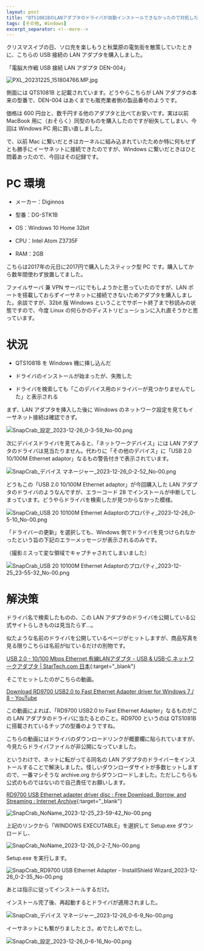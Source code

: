 ```yaml
---
layout: post
title: "QTS1081BのLANアダプタのドライバが自動インストールできなかったので対処した"
tags: [その他, Windows]
excerpt_separator: <!--more-->
---
```


クリスマスイブの日、ソロ充を楽しもうと秋葉原の電気街を散策していたときに、こちらの USB 接続の LAN アダプタを購入しました。

「電脳大作戦 USB 接続 LAN アダプタ DEN-004」

![PXL_20231225_151804766.MP.jpg](..\..\..\assets\img\post\2023-12-26\PXL_20231225_151804766.MP.jpg)

側面には QTS1081B と記載されています。どうやらこちらが LAN アダプタの本来の型番で、DEN-004 はあくまでも販売業者側の製品番号のようです。

価格は 600 円台と、数千円する他のアダプタと比べてお安いです。実は以前 MacBook 用に（おそらく）同型のものを購入したのですが紛失してしまい、今回は Windows  PC 用に買い直しました。

で、以前 Mac に繋いだときはカーネルに組み込まれていたためか特に何もせずとも勝手にイーサネットに接続できたのですが、Windows に繋いだときはひと悶着あったので、今回はその記録です。

<!--more-->

# PC 環境

- メーカー：Diginnos

- 型番：DG-STK1B

- OS：Windows 10 Home 32bit

- CPU：Intel Atom Z3735F

- RAM：2GB

こちらは2017年の元日に2017円で購入したスティック型 PC です。購入してから数年間使わず放置してました。

ファイルサーバ 兼 VPN サーバにでもしようかと思っていたのですが、LAN ポートを搭載しておらずイーサネットに接続できないためアダプタを購入しました。余談ですが、32bit 版 Windows ということでサポート終了まで秒読みの状態ですので、今度 Linux の何らかのディストリビューションに入れ直そうかと思っています。

# 状況

- QTS1081B を Windows 機に挿し込んだ

- ドライバのインストールが始まったが、失敗した

- ドライバを検索しても「このデバイス用のドライバーが見つかりませんでした」と表示される

まず、LAN アダプタを挿入した後に Windows のネットワーク設定を見てもイーサネット接続は確認できず。

![SnapCrab_設定_2023-12-26_0-3-59_No-00.png](..\..\..\assets\img\post\2023-12-26\SnapCrab_設定_2023-12-26_0-3-59_No-00.png)

次にデバイスドライバを見てみると、「ネットワークデバイス」には LAN アダプタのドライバは見当たりません。代わりに「その他のデバイス」に「USB 2.0 10/100M Ethernet adaptor」なるもの警告付きで表示されています。

![SnapCrab_デバイス マネージャー_2023-12-26_0-2-52_No-00.png](..\..\..\assets\img\post\2023-12-26\SnapCrab_デバイス%20マネージャー_2023-12-26_0-2-52_No-00.png)

どうもこの「USB 2.0 10/100M Ethernet adaptor」が今回購入した LAN アダプタのドライバのようなんですが、エラーコード 28 でインストールが中断してしまっています。どうやらドライバを検索したが見つからなかった模様。

![SnapCrab_USB 20 10100M Ethernet Adaptorのプロパティ_2023-12-26_0-5-10_No-00.png](..\..\..\assets\img\post\2023-12-26\SnapCrab_USB%2020%2010100M%20Ethernet%20Adaptorのプロパティ_2023-12-26_0-5-10_No-00.png)

「ドライバーの更新」を選択しても、Windows 側でドライバを見つけられなかったという旨の下記のエラーメッセージが表示されるのみです。

（撮影ミスって変な領域でキャプチャされてしまいました）

![SnapCrab_USB 20 10100M Ethernet Adaptorのプロパティ_2023-12-25_23-55-32_No-00.png](..\..\..\assets\img\post\2023-12-26\SnapCrab_USB%2020%2010100M%20Ethernet%20Adaptorのプロパティ_2023-12-25_23-55-32_No-00.png)

# 解決策

ドライバ名で検索したものの、この LAN アダプタのドライバを公開している公式サイトらしきものは見当たらず…。

似たような名前のドライバを公開しているページがヒットしますが、商品写真を見る限りこちらは名前が似ているだけの別物です。

[USB 2.0 - 10/100 Mbps Ethernet 有線LANアダプタ - USB &amp; USB-C ネットワークアダプタ | StarTech.com 日本](https://www.startech.com/ja-jp/networking-io/usb2100){:target="_blank"}

そこでヒットしたのがこちらの動画。

[Download RD9700 USB2.0 to Fast Ethernet Adapter driver for Windows 7 / 8 - YouTube](https://youtu.be/DzkiH-Tu4KA)

この動画によれば、「RD9700 USB2.0 to Fast Ethernet Adapter」なるものがこの LAN アダプタのドライバに当たるとのこと。RD9700 というのは QTS1081B に搭載されているチップの型番のようですね。

こちらの動画にはドライバのダウンロードリンクが概要欄に貼られていますが、今見たらドライバファイルが非公開になっていました。

というわけで、ネットに転がってる同名の LAN アダプタのドライバーをインストールすることで解決しました。怪しいダウンローダサイトが多数ヒットしますので、一番マシそうな archive.org からダウンロードしました。ただしこちらも公式のものではないので自己責任でお願いします。

[RD9700 USB Ethernet adapter driver disc : Free Download, Borrow, and Streaming : Internet Archive](https://archive.org/details/rd9700){:target="_blank"}

![SnapCrab_NoName_2023-12-25_23-59-42_No-00.png](..\..\..\assets\img\post\2023-12-26\SnapCrab_NoName_2023-12-25_23-59-42_No-00.png)

上記のリンクから「WINDOWS EXECUTABLE」を選択して Setup.exe ダウンロードし、

![SnapCrab_NoName_2023-12-26_0-2-7_No-00.png](..\..\..\assets\img\post\2023-12-26\SnapCrab_NoName_2023-12-26_0-2-7_No-00.png)

Setup.exe を実行します。

![SnapCrab_RD9700 USB Ethernet Adapter - InstallShield Wizard_2023-12-26_0-2-35_No-00.png](..\..\..\assets\img\post\2023-12-26\SnapCrab_RD9700%20USB%20Ethernet%20Adapter%20-%20InstallShield%20Wizard_2023-12-26_0-2-35_No-00.png)

あとは指示に従ってインストールするだけ。

インストール完了後、再起動するとドライバが適用されました。

![SnapCrab_デバイス マネージャー_2023-12-26_0-6-9_No-00.png](..\..\..\assets\img\post\2023-12-26\SnapCrab_デバイス%20マネージャー_2023-12-26_0-6-9_No-00.png)

イーサネットにも繋がりましたとさ。めでたしめでたし。

![SnapCrab_設定_2023-12-26_0-6-16_No-00.png](..\..\..\assets\img\post\2023-12-26\SnapCrab_設定_2023-12-26_0-6-16_No-00.png)
